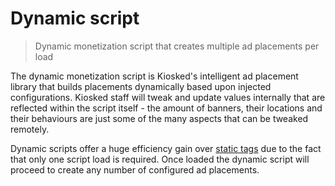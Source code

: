 # Dynamic script
> Dynamic monetization script that creates multiple ad placements per load

The dynamic monetization script is Kiosked's intelligent ad placement library that builds placements dynamically based upon injected configurations. Kiosked staff will tweak and update values internally that are reflected within the script itself - the amount of banners, their locations and their behaviours are just some of the many aspects that can be tweaked remotely.

Dynamic scripts offer a huge efficiency gain over [static tags](introduction_statictag.md) due to the fact that only one script load is required. Once loaded the dynamic script will proceed to create any number of configured ad placements.
